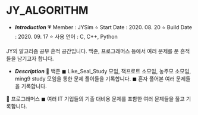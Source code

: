 # JY_ALGORITHM

- ***Introduction***
💗 Member : JYSim
⭐ Start Date : 2020. 08. 20
⭐ Build Date : 2020. 09. 17
⭐ 사용 언어 : C, C++, Python
    
JY의 알고리즘 공부 흔적 공간입니다.
백준, 프로그래머스 등에서 여러 문제를 푼 흔적들을 남기고자 합니다.
    
    
- ***Description***
🐋 백준
    ◼ Like_Seal_Study 모임, 잭프로트 소모임, 농주모 소모임, ming9 study 모임을 통한 문제 풀이들을 기록합니다.
    ◼ 혼자 풀어본 여러 문제들을 기록합니다.
          
🐋 프로그래머스
    ◼ 여러 IT 기업들의 기출 대비용 문제를 포함한 여러 문제들을 풀고 기록합니다.
      
